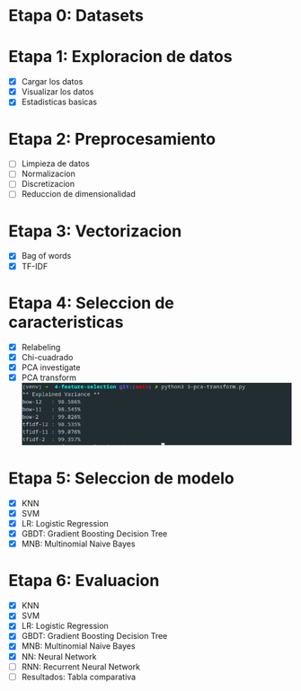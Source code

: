# Etapa 0: Datasets

# Etapa 1: Exploracion de datos
<!-- checklist -->
- [x] Cargar los datos
- [x] Visualizar los datos
- [x] Estadisticas basicas

# Etapa 2: Preprocesamiento
<!-- checklist -->
- [ ] Limpieza de datos
- [ ] Normalizacion
- [ ] Discretizacion
- [ ] Reduccion de dimensionalidad

# Etapa 3: Vectorizacion
<!-- checklist -->
- [x] Bag of words
- [x] TF-IDF

# Etapa 4: Seleccion de caracteristicas
<!-- checklist -->
- [x] Relabeling
- [x] Chi-cuadrado
- [x] PCA investigate
- [x] PCA transform
![](resources/pca-transform.png)

# Etapa 5: Seleccion de modelo
<!-- checklist -->
- [x] KNN
- [x] SVM
- [x] LR: Logistic Regression
- [x] GBDT: Gradient Boosting Decision Tree
- [x] MNB: Multinomial Naive Bayes

# Etapa 6: Evaluacion
<!-- checklist -->
- [x] KNN
- [x] SVM
- [x] LR: Logistic Regression
- [x] GBDT: Gradient Boosting Decision Tree
- [x] MNB: Multinomial Naive Bayes
- [x] NN: Neural Network
- [ ] RNN: Recurrent Neural Network
- [ ] Resultados: Tabla comparativa